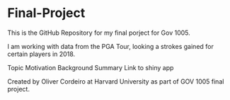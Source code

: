 # Final-Project

This is the GitHub Repository for my final porject for Gov 1005. 

I am working with data from the PGA Tour, looking a strokes gained for certain players in 2018. 


Topic
Motivation
Background
Summary
Link to shiny app

Created by Oliver Cordeiro at Harvard University as part of GOV 1005 final project.
